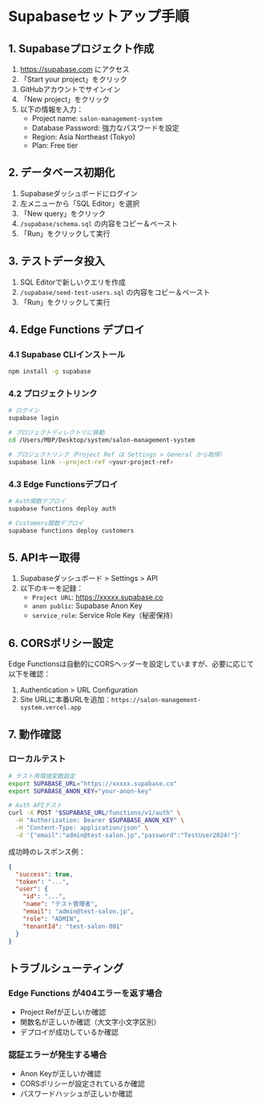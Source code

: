# Supabaseセットアップ手順

## 1. Supabaseプロジェクト作成

1. https://supabase.com にアクセス
2. 「Start your project」をクリック
3. GitHubアカウントでサインイン
4. 「New project」をクリック
5. 以下の情報を入力：
   - Project name: `salon-management-system`
   - Database Password: 強力なパスワードを設定
   - Region: Asia Northeast (Tokyo)
   - Plan: Free tier

## 2. データベース初期化

1. Supabaseダッシュボードにログイン
2. 左メニューから「SQL Editor」を選択
3. 「New query」をクリック
4. `/supabase/schema.sql` の内容をコピー＆ペースト
5. 「Run」をクリックして実行

## 3. テストデータ投入

1. SQL Editorで新しいクエリを作成
2. `/supabase/seed-test-users.sql` の内容をコピー＆ペースト
3. 「Run」をクリックして実行

## 4. Edge Functions デプロイ

### 4.1 Supabase CLIインストール
```bash
npm install -g supabase
```

### 4.2 プロジェクトリンク
```bash
# ログイン
supabase login

# プロジェクトディレクトリに移動
cd /Users/MBP/Desktop/system/salon-management-system

# プロジェクトリンク（Project Ref は Settings > General から取得）
supabase link --project-ref <your-project-ref>
```

### 4.3 Edge Functionsデプロイ
```bash
# Auth関数デプロイ
supabase functions deploy auth

# Customers関数デプロイ  
supabase functions deploy customers
```

## 5. APIキー取得

1. Supabaseダッシュボード > Settings > API
2. 以下のキーを記録：
   - `Project URL`: https://xxxxx.supabase.co
   - `anon public`: Supabase Anon Key
   - `service_role`: Service Role Key（秘密保持）

## 6. CORSポリシー設定

Edge Functionsは自動的にCORSヘッダーを設定していますが、必要に応じて以下を確認：

1. Authentication > URL Configuration
2. Site URLに本番URLを追加：`https://salon-management-system.vercel.app`

## 7. 動作確認

### ローカルテスト
```bash
# テスト用環境変数設定
export SUPABASE_URL="https://xxxxx.supabase.co"
export SUPABASE_ANON_KEY="your-anon-key"

# Auth APIテスト
curl -X POST "$SUPABASE_URL/functions/v1/auth" \
  -H "Authorization: Bearer $SUPABASE_ANON_KEY" \
  -H "Content-Type: application/json" \
  -d '{"email":"admin@test-salon.jp","password":"TestUser2024!"}'
```

成功時のレスポンス例：
```json
{
  "success": true,
  "token": "...",
  "user": {
    "id": "...",
    "name": "テスト管理者",
    "email": "admin@test-salon.jp",
    "role": "ADMIN",
    "tenantId": "test-salon-001"
  }
}
```

## トラブルシューティング

### Edge Functions が404エラーを返す場合
- Project Refが正しいか確認
- 関数名が正しいか確認（大文字小文字区別）
- デプロイが成功しているか確認

### 認証エラーが発生する場合
- Anon Keyが正しいか確認
- CORSポリシーが設定されているか確認
- パスワードハッシュが正しいか確認